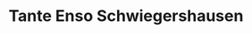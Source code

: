 ---
title: "Tante Enso Schwiegershausen"
url: /schwiegershausen/tante-enso-schwiegershausen/
shop: Supermarkt
---